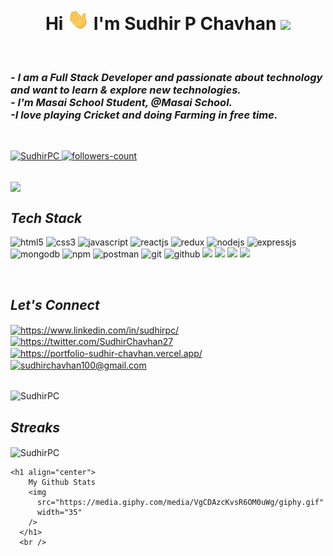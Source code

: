 <h1 align="center">
        Hi
        <img
          src="https://raw.githubusercontent.com/ABSphreak/ABSphreak/master/gifs/Hi.gif"
          width="35"
        />
        I'm Sudhir P Chavhan
        <img
          src="https://camo.githubusercontent.com/d3359cb00ab0b5ed8f2e1fe3fceb4fbaf3b614340f8c0db99c17b9f50b351770/68747470733a2f2f656d6f6a69732e736c61636b6d6f6a69732e636f6d2f656d6f6a69732f696d616765732f313533313834393433302f343234362f626c6f622d73756e676c61737365732e6769663f31353331383439343330"
          width="35"
        />
      </h1>
      <br/>
      <h3><i>- I am a Full Stack Developer and passionate about technology and want to learn & explore new technologies.</i> <br/>
       <i>- I'm Masai School Student, @Masai School. </i> <br/>
       <i>-I love playing Cricket and doing Farming in free time. </i> </h3>
       <br/>
       <p align="left">
            <a href="https://github.com/SudhirPC">
              <img
                src="https://komarev.com/ghpvc/?username=SudhirPC&label=Profile%20views&color=0e75b6&style=flat"
                alt="SudhirPC"
              />
            </a>
            <a href="https://github.com/SudhirPC?tab=followers">
              <img
                src="https://img.shields.io/github/followers/SudhirPC?label=Followers&style=social"
                alt="followers-count"
              />
            </a>
          </p>
          <br />
        <img align="center" src="https://camo.githubusercontent.com/1c599fd918f649ead173975ee0cb6ce72c47d2765e2813f608f7282a74407e26/68747470733a2f2f6d656469612e67697068792e636f6d2f6d656469612f38333648694a633770677a7938694e58436e2f67697068792e676966"/>
        <h2><i>Tech Stack</i></h2>
        <p>
        <img
          src="https://img.shields.io/badge/HTML5-E34F26?style=for-the-badge&logo=html5&logoColor=white"
          alt="html5"
        />
        <img
          src="https://img.shields.io/badge/CSS3-1572B6?style=for-the-badge&logo=css3&logoColor=white"
          alt="css3"
        />
        <img
          src="https://img.shields.io/badge/JavaScript-323330?style=for-the-badge&logo=javascript&logoColor=F7DF1E"
          alt="javascript"
        />
        <img
          src="https://img.shields.io/badge/React-20232A?style=for-the-badge&logo=react&logoColor=61DAFB"
          alt="reactjs"
        />
        <img
          src="https://img.shields.io/badge/Redux-593D88?style=for-the-badge&logo=redux&logoColor=white"
          alt="redux"
        />
        <img
          src="https://img.shields.io/badge/Node.js-339933?style=for-the-badge&logo=nodedotjs&logoColor=white"
          alt="nodejs"
        />
        <img
          src="https://img.shields.io/badge/Express.js-000000?style=for-the-badge&logo=express&logoColor=white"
          alt="expressjs"
        />
        <img
          src="https://img.shields.io/badge/MongoDB-4EA94B?style=for-the-badge&logo=mongodb&logoColor=white"
          alt="mongodb"
        />
        <img
          src="https://img.shields.io/badge/npm-CB3837?style=for-the-badge&logo=npm&logoColor=white"
          alt="npm"
        />
        <img
          src="https://img.shields.io/badge/Postman-FF6C37?style=for-the-badge&logo=Postman&logoColor=white"
          alt="postman"
        />
        <img
          src="https://img.shields.io/badge/Git-f44d27?style=for-the-badge&logo=git&logoColor=white"
          alt="git"
        />
        <img
          src="https://img.shields.io/badge/GitHub-100000?style=for-the-badge&logo=github&logoColor=white"
          alt="github"
        />
       <img src="https://img.shields.io/badge/Netlify-00C7B7?style=for-the-badge&logo=netlify&logoColor=white"/>
        <img src="https://img.shields.io/badge/Tailwind_CSS-38B2AC?style=for-the-badge&logo=tailwind-css&logoColor=white"/>
  <img src="https://img.shields.io/badge/Material%20UI-007FFF?style=for-the-badge&logo=mui&logoColor=white"/>
    <img src="https://img.shields.io/badge/Chakra%20UI-3bc7bd?style=for-the-badge&logo=chakraui&logoColor=white"/>
      </p>
      <br />
      <h2><i>Let's Connect</i></h2>
      <p align="left">
        <a href="https://www.linkedin.com/in/sudhirpc/">
          <img align="center" src="https://img.shields.io/badge/LinkedIn-0077B5?style=for-the-badge&logo=linkedin&logoColor=white"alt="https://www.linkedin.com/in/sudhirpc/" />
        </a>
        <a href="https://twitter.com/SudhirChavhan27">
          <img
            align="center"
            src="https://img.shields.io/badge/Twitter-1DA1F2?style=for-the-badge&logo=twitter&logoColor=white"
            alt="https://twitter.com/SudhirChavhan27"
          />
        </a>
        <a href="https://portfolio-sudhir-chavhan.vercel.app/">
          <img
            align="center"
            src="https://img.shields.io/badge/Portfolio-18A303?style=for-the-badge&logo=ionic&logoColor=white"
            alt="https://portfolio-sudhir-chavhan.vercel.app/"
          />
        </a>
        <a
          title="sudhirchavhan100@gmail.com"
          href="mailto:sudhirchavhan100@gmail.com"
        >
          <img
            align="center"
            src="https://img.shields.io/badge/Gmail-D14836?style=for-the-badge&logo=gmail&logoColor=white"
            alt="sudhirchavhan100@gmail.com"
          />
        </a>
      </p>
      <br />
<img align="center" src="https://github-readme-stats.vercel.app/api/top-langs?username=SudhirPC&show_icons=true&locale=en&layout=compact&hide=css" alt="SudhirPC"/>
    <h2><i>Streaks</i></h2>
 <img align="center" src="https://github-readme-streak-stats.herokuapp.com/?user=SudhirPC&" alt="SudhirPC" />
    
    <h1 align="center">
        My Github Stats
        <img
          src="https://media.giphy.com/media/VgCDAzcKvsR6OM0uWg/giphy.gif"
          width="35"
        />
      </h1>
      <br />

